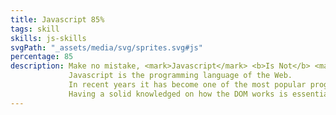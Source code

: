 ```yaml
---
title: Javascript 85%
tags: skill
skills: js-skills 
svgPath: "_assets/media/svg/sprites.svg#js"
percentage: 85
description: Make no mistake, <mark>Javascript</mark> <b>Is Not</b> <mark class="line-through">JAVA.</mark> 
             Javascript is the programming language of the Web. 
             In recent years it has become one of the most popular programming language in the tech industry. 
             Having a solid knowledged on how the DOM works is essential for any Modern Web Developer.
---
```


 

